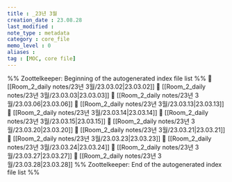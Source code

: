 ```yaml
---
title : _23년 3월
creation_date : 23.08.28
last_modified :
note_type : metadata
category : core_file
memo_level : 0
aliases : 
tag : [MOC, core file]
---
```

%% Zoottelkeeper: Beginning of the autogenerated index file list  %%
📄 [[Room_2_daily notes/23년 3월/23.03.02|23.03.02]]
📄 [[Room_2_daily notes/23년 3월/23.03.03|23.03.03]]
📄 [[Room_2_daily notes/23년 3월/23.03.06|23.03.06]]
📄 [[Room_2_daily notes/23년 3월/23.03.13|23.03.13]]
📄 [[Room_2_daily notes/23년 3월/23.03.14|23.03.14]]
📄 [[Room_2_daily notes/23년 3월/23.03.15|23.03.15]]
📄 [[Room_2_daily notes/23년 3월/23.03.20|23.03.20]]
📄 [[Room_2_daily notes/23년 3월/23.03.21|23.03.21]]
📄 [[Room_2_daily notes/23년 3월/23.03.23|23.03.23]]
📄 [[Room_2_daily notes/23년 3월/23.03.24|23.03.24]]
📄 [[Room_2_daily notes/23년 3월/23.03.27|23.03.27]]
📄 [[Room_2_daily notes/23년 3월/23.03.28|23.03.28]]
%% Zoottelkeeper: End of the autogenerated index file list  %%
